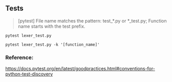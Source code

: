 ## Tests

> [pytest] File name matches the pattern: test_*.py or *_test.py; Function name starts with the test prefix.


```
pytest lexer_test.py
```

```
pytest lexer_test.py -k '[function_name]'
```


### Reference:
https://docs.pytest.org/en/latest/goodpractices.html#conventions-for-python-test-discovery
